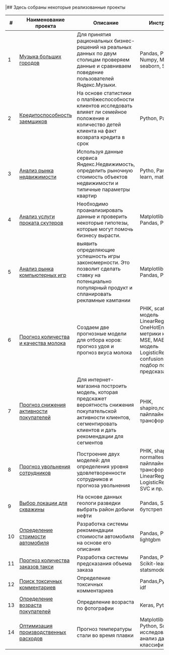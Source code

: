 |## Здесь собраны некоторые реализованные проекты

| # | Наименование проекта | Описание | Инструменты |
|----------|----------|----------|----------|
| 1    | [Музыка больших городов](https://github.com/Mika775-py/Yandex-Practicum-Data-Science-projects/tree/main/01%20Big_cities_music)   | Для принятия рациональных бизнес-решений на реальных данных по двум столицам проверяем данные и сравниваем поведение пользователей Яндекс.Музыки.| Pandas, Python, Numpy, Matplotlib, seaborn, Sklearn   |
| 2    | [Кредитоспособность заемщиков](https://github.com/Mika775-py/Yandex-Practicum-Data-Science-projects/tree/72ff4bb163cce5eb1834bca4299bee6429c9df5a/02%20Reliability%20of%20borrowers%20research)   | На основе статистики о платёжеспособности клиентов исследовать влияет ли семейное положение и количество детей клиента на факт возврата кредита в срок |Python, Pandas |
| 3    | [Анализ рынка недвижимости](https://github.com/Mika775-py/Yandex-Practicum-Data-Science-projects/tree/cc460553fbd14a9dd3caed17026fe06ed920fa34/03%20Real%20estate%20market%20analysis)  | Используя данные сервиса Яндекс.Недвижимость, определить рыночную стоимость объектов недвижимости и типичные параметры квартир |Pytho, Pandas, scikit-learn, matplotlib    |
| 4  | [Анализ услуги проката скутеров](https://github.com/Mika775-py/Yandex-Practicum-Data-Science-projects/tree/66ea20705c55e54f85fd20fb5f249d8fe8bdf8ab/04%20Scooters_rentals_analysis) | Необходимо проанализировать данные и проверить некоторые гипотезы, которые могут помочь бизнесу вырасти. | Matplotlib, NumPy, Pandas, Python, SciPy |
| 5 | [Анализ рынка компьютерных игр](https://github.com/Mika775-py/Yandex-Practicum-Data-Science-projects/tree/ceb3c414191d43041af15e72be445b4e025d5d02/05%20Computer%20games%20analysis) | выявить определяющие успешность игры закономерности. Это позволит сделать ставку на потенциально популярный продукт и спланировать рекламные кампании | Matplotlib, NumPy, Pandas, Python|
| 6 | [Прогноз количества и качества молока](https://github.com/Mika775-py/Yandex-Practicum-Data-Science-projects/tree/d0649183026ee39f1d30e3e75f532cd7c7cf4fcf/06%20Milk%20quality%20and%20quantity%20forecast) | Cоздаем две прогнозные модели для отбора коров: прогноз удоя и прогноз вкуса молока | PHIK, scatterplot, модель LinearRegression, OneHotEncoder, метрики качества MSE, MAE, RMSE, модель LogisticRegression, confusion matrix, подбор порога для предсказаний |
| 7 | [Прогноз снижения активности покупателей](https://github.com/Mika775-py/Yandex-Practicum-Data-Science-projects/tree/6bdc09012d2ac9f2542ac8e2422069d728227d4c/07%20Forecast%20of%20consumers%20activity%20decrease) | Для интернет-магазина построить модель, которая предскажет вероятность снижения покупательской активности клиентов, сегментировать клиентов и дать рекомендации для сегментов | PHIK, shapiro,normaltest, пайплайны, трансформеры |
| 8 | [Прогноз увольнения сотрудников](https://github.com/Mika775-py/Yandex-Practicum-Data-Science-projects/tree/b94f7d4b1993f2670b6694bde3f8d14e7b87b53e/08%20Employee%20firing%20forecast) | Построение двух моделей: для определения уровня удовлетворенности сотрудников и прогноза увольнения | PHIK, shapiro, normaltest, пайплайны, трансформеры, LinearRegression, LogisticRegression, SVC и пр. |
| 9 | [Выбор локации для скважины](https://github.com/Mika775-py/Yandex-Practicum-Data-Science-projects/tree/8113b5d25bfddf556db3f7b9b6eb2474e71f6d3b/09%20Choosing%20the%20well%20location) | На основе данных геологи разведки выбрать район добычи нефти | Pandas, Scikit-learn, бутстреп |
| 10 | [Определение стоимости автомобиля](https://github.com/Mika775-py/Yandex-Practicum-Data-Science-projects/tree/cef9a637405bbe0877012bda79341a0c084a6b31/10%20Car%20value%20determination) | Разработка системы рекомендации стоимости автомобиля на основе его описания | Pandas, Python, lightgbm | 
| 11 | [Прогноз количества заказов такси](https://github.com/Mika775-py/Yandex-Practicum-Data-Science-projects/tree/776b8402fff6cc77fdd7df89d529e859b40a9150/11%20Numbers%20of%20taxi%20orders%20forecast) | Разработка системы предсказания объема заказа | Pandas, Python, Scikit-learn, statsmodels |
| 12 | [Поиск токсичных комментариев](https://github.com/Mika775-py/Yandex-Practicum-Data-Science-projects/tree/10b4ffddbc2859f1cd88fbab73085da9239e4536/12%20Toxic%20comments%20search) | Определение токсичных комментариев | Pandas,Python,nltk,tf-idf |
| 13 | [Определение возраста покупателей](https://github.com/Mika775-py/Yandex-Practicum-Data-Science-projects/tree/98e66ca3c562658490df39f476f449b94bfae8ec/13%20Clients%20age%20determination) | Определение возраста по фотографии | Keras, Python |
| 14 | [Оптимизация производственных расходов](https://github.com/Mika775-py/Yandex-Practicum-Data-Science-projects/tree/f1cdfa3689282878c6b7db8a7c12ba49b21fc762/14%20Production%20costs%20optimization) | Прогноз температуры стали во время плавки | Matplotlib, Pandas, Python, Scikit-learn, исследовательский анализ данных, классификация |
